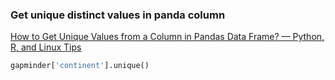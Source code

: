 ### Get unique distinct values in panda column

[How to Get Unique Values from a Column in Pandas Data Frame? — Python, R, and Linux Tips](https://cmdlinetips.com/2018/01/how-to-get-unique-values-from-a-column-in-pandas-data-frame/)




```python
gapminder['continent'].unique()
```

